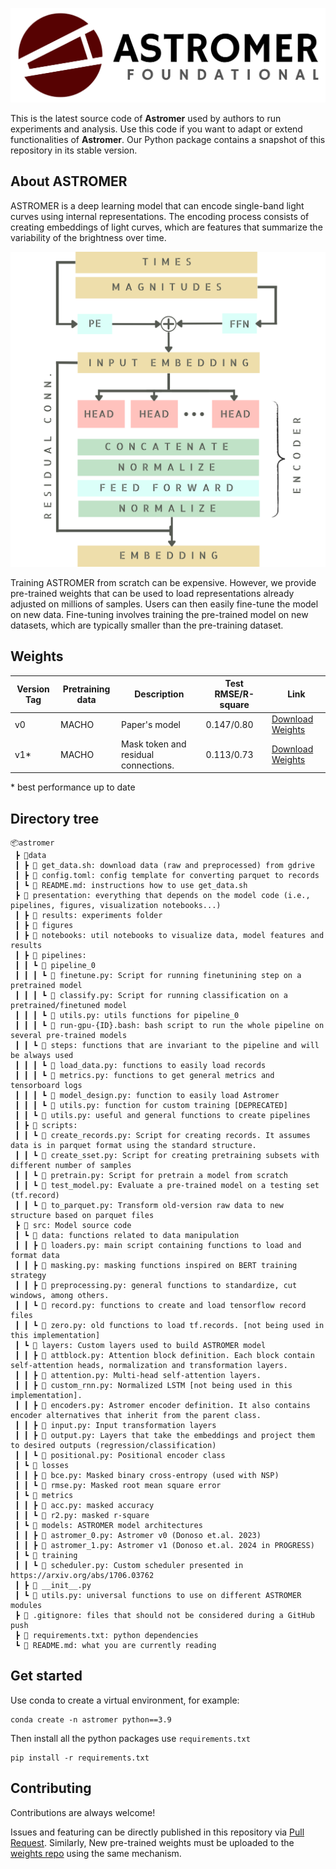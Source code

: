<p align="center">
    <img src="./presentation/figures/branding/banner.png"> 
</p>

This is the latest source code of <b>Astromer</b> used by authors to run experiments and analysis. Use this code if you want to adapt or extend functionalities of <b>Astromer</b>. Our Python package contains a snapshot of this repository in its stable version. 

## About ASTROMER

ASTROMER is a deep learning model that can encode single-band light curves using internal representations. The encoding process consists of creating embeddings of light curves, which are features that summarize the variability of the brightness over time.   
<p align="center">
<img src="./presentation/figures/branding/astromer-arch-trans.png"> 
</p>
Training ASTROMER from scratch can be expensive. However, we provide pre-trained weights that can be used to load representations already adjusted on millions of samples. Users can then easily fine-tune the model on new data. Fine-tuning involves training the pre-trained model on new datasets, which are typically smaller than the pre-training dataset.

## Weights

| Version Tag | Pretraining data | Description | Test RMSE/R-square | Link |
| --- | --- | --- | --- | --- |
| v0 | MACHO | Paper's model | 0.147/0.80 | [Download Weights](https://github.com/astromer-science/weights/raw/main/macho_a0.zip)
| v1*  | MACHO | Mask token and residual connections. | 0.113/0.73 | [Download Weights](https://github.com/astromer-science/weights/raw/main/macho_a1.zip)

\* best performance up to date
## Directory tree
```
📦astromer
 ┣ 📂data
 ┃ ┣ 📜 get_data.sh: download data (raw and preprocessed) from gdrive
 ┃ ┣ 📜 config.toml: config template for converting parquet to records
 ┃ ┗ 📜 README.md: instructions how to use get_data.sh 
 ┣ 📂 presentation: everything that depends on the model code (i.e., pipelines, figures, visualization notebooks...)
 ┃ ┣ 📂 results: experiments folder
 ┃ ┣ 📂 figures
 ┃ ┣ 📂 notebooks: util notebooks to visualize data, model features and results
 ┃ ┣ 📂 pipelines:
 ┃ ┃ ┗ 📂 pipeline_0
 ┃ ┃ ┃ ┗ 📜 finetune.py: Script for running finetunining step on a pretrained model
 ┃ ┃ ┃ ┗ 📜 classify.py: Script for running classification on a pretrained/finetuned model
 ┃ ┃ ┃ ┗ 📜 utils.py: utils functions for pipeline_0
 ┃ ┃ ┃ ┗ 📜 run-gpu-{ID}.bash: bash script to run the whole pipeline on several pre-trained models
 ┃ ┃ ┗ 📂 steps: functions that are invariant to the pipeline and will be always used 
 ┃ ┃ ┃ ┗ 📜 load_data.py: functions to easily load records
 ┃ ┃ ┃ ┗ 📜 metrics.py: functions to get general metrics and tensorboard logs 
 ┃ ┃ ┃ ┗ 📜 model_design.py: function to easily load Astromer
 ┃ ┃ ┃ ┗ 📜 utils.py: function for custom training [DEPRECATED]
 ┃ ┃ ┗ 📜 utils.py: useful and general functions to create pipelines
 ┃ ┣ 📂 scripts:
 ┃ ┃ ┗ 📜 create_records.py: Script for creating records. It assumes data is in parquet format using the standard structure.
 ┃ ┃ ┗ 📜 create_sset.py: Script for creating pretraining subsets with different number of samples  
 ┃ ┃ ┗ 📜 pretrain.py: Script for pretrain a model from scratch
 ┃ ┃ ┗ 📜 test_model.py: Evaluate a pre-trained model on a testing set (tf.record)
 ┃ ┃ ┗ 📜 to_parquet.py: Transform old-version raw data to new structure based on parquet files
 ┣ 📂 src: Model source code
 ┃ ┗ 📂 data: functions related to data manipulation
 ┃ ┃ ┣ 📜 loaders.py: main script containing functions to load and format data
 ┃ ┃ ┣ 📜 masking.py: masking functions inspired on BERT training strategy
 ┃ ┃ ┣ 📜 preprocessing.py: general functions to standardize, cut windows, among others.
 ┃ ┃ ┗ 📜 record.py: functions to create and load tensorflow record files
 ┃ ┃ ┗ 📜 zero.py: old functions to load tf.records. [not being used in this implementation]
 ┃ ┗ 📂 layers: Custom layers used to build ASTROMER model
 ┃ ┃ ┣ 📜 attblock.py: Attention block definition. Each block contain self-attention heads, normalization and transformation layers.
 ┃ ┃ ┣ 📜 attention.py: Multi-head self-attention layers.
 ┃ ┃ ┣ 📜 custom_rnn.py: Normalized LSTM [not being used in this implementation].
 ┃ ┃ ┣ 📜 encoders.py: Astromer encoder definition. It also contains encoder alternatives that inherit from the parent class.
 ┃ ┃ ┣ 📜 input.py: Input transformation layers
 ┃ ┃ ┣ 📜 output.py: Layers that take the embeddings and project them to desired outputs (regression/classification)
 ┃ ┃ ┗ 📜 positional.py: Positional encoder class
 ┃ ┗ 📂 losses
 ┃ ┃ ┣ 📜 bce.py: Masked binary cross-entropy (used with NSP)
 ┃ ┃ ┗ 📜 rmse.py: Masked root mean square error
 ┃ ┗ 📂 metrics
 ┃ ┃ ┣ 📜 acc.py: masked accuracy
 ┃ ┃ ┗ 📜 r2.py: masked r-square
 ┃ ┗ 📂 models: ASTROMER model architectures
 ┃ ┃ ┣ 📜 astromer_0.py: Astromer v0 (Donoso et.al. 2023)
 ┃ ┃ ┣ 📜 astromer_1.py: Astromer v1 (Donoso et.al. 2024 in PROGRESS)
 ┃ ┗ 📂 training
 ┃ ┃ ┗ 📜 scheduler.py: Custom scheduler presented in https://arxiv.org/abs/1706.03762
 ┃ ┣ 📜 __init__.py
 ┃ ┗ 📜 utils.py: universal functions to use on different ASTROMER modules
 ┣ 📜 .gitignore: files that should not be considered during a GitHub push
 ┣ 📜 requirements.txt: python dependencies
 ┗ 📜 README.md: what you are currently reading
 ```
## Get started

Use conda to create a virtual environment, for example:
```
conda create -n astromer python==3.9
```
Then install all the python packages use `requirements.txt`
```
pip install -r requirements.txt
```


## Contributing

Contributions are always welcome!

Issues and featuring can be directly published in this repository
via [Pull Request](https://docs.github.com/en/pull-requests/collaborating-with-pull-requests/proposing-changes-to-your-work-with-pull-requests/about-pull-requests). 
Similarly, New pre-trained weights must be uploaded to the [weights repo](https://github.com/astromer-science/weights) using the same mechanism.
